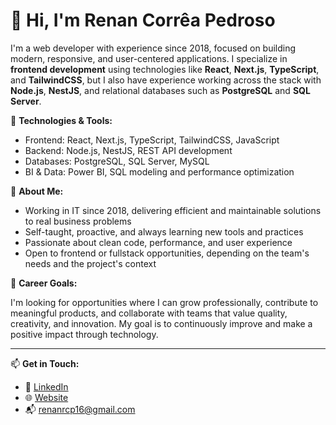 # 👋 Hi, I'm Renan Corrêa Pedroso

I'm a web developer with experience since 2018, focused on building modern, responsive, and user-centered applications. I specialize in **frontend development** using technologies like **React**, **Next.js**, **TypeScript**, and **TailwindCSS**, but I also have experience working across the stack with **Node.js**, **NestJS**, and relational databases such as **PostgreSQL** and **SQL Server**.

🔧 **Technologies & Tools:**

- Frontend: React, Next.js, TypeScript, TailwindCSS, JavaScript  
- Backend: Node.js, NestJS, REST API development  
- Databases: PostgreSQL, SQL Server, MySQL  
- BI & Data: Power BI, SQL modeling and performance optimization  

📌 **About Me:**

- Working in IT since 2018, delivering efficient and maintainable solutions to real business problems  
- Self-taught, proactive, and always learning new tools and practices  
- Passionate about clean code, performance, and user experience  
- Open to frontend or fullstack opportunities, depending on the team's needs and the project's context

🎯 **Career Goals:**

I'm looking for opportunities where I can grow professionally, contribute to meaningful products, and collaborate with teams that value quality, creativity, and innovation. My goal is to continuously improve and make a positive impact through technology.

---

📫 **Get in Touch:**

- 💼 [LinkedIn](https://www.linkedin.com/in/renanrcp16)  
- 🌐 [Website](https://renan-rcp.vercel.app)  
- 📬 renanrcp16@gmail.com
